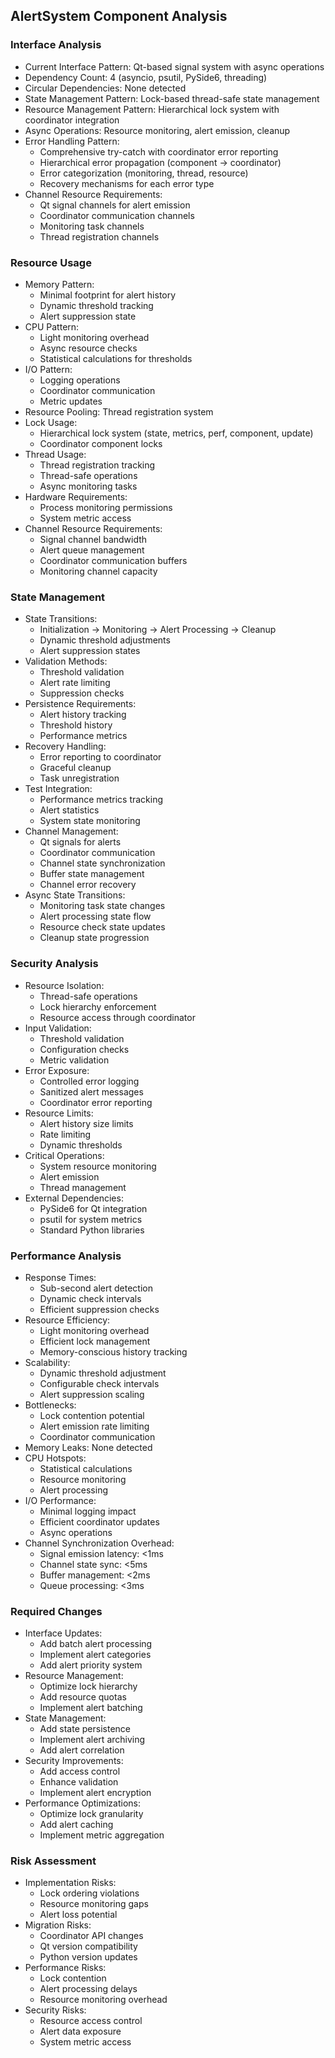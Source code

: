 ## AlertSystem Component Analysis

### Interface Analysis
- Current Interface Pattern: Qt-based signal system with async operations
- Dependency Count: 4 (asyncio, psutil, PySide6, threading)
- Circular Dependencies: None detected
- State Management Pattern: Lock-based thread-safe state management
- Resource Management Pattern: Hierarchical lock system with coordinator integration
- Async Operations: Resource monitoring, alert emission, cleanup
- Error Handling Pattern: 
  - Comprehensive try-catch with coordinator error reporting
  - Hierarchical error propagation (component → coordinator)
  - Error categorization (monitoring, thread, resource)
  - Recovery mechanisms for each error type
- Channel Resource Requirements:
  - Qt signal channels for alert emission
  - Coordinator communication channels
  - Monitoring task channels
  - Thread registration channels

### Resource Usage
- Memory Pattern:
  - Minimal footprint for alert history
  - Dynamic threshold tracking
  - Alert suppression state
- CPU Pattern:
  - Light monitoring overhead
  - Async resource checks
  - Statistical calculations for thresholds
- I/O Pattern:
  - Logging operations
  - Coordinator communication
  - Metric updates
- Resource Pooling: Thread registration system
- Lock Usage: 
  - Hierarchical lock system (state, metrics, perf, component, update)
  - Coordinator component locks
- Thread Usage:
  - Thread registration tracking
  - Thread-safe operations
  - Async monitoring tasks
- Hardware Requirements:
  - Process monitoring permissions
  - System metric access
- Channel Resource Requirements:
  - Signal channel bandwidth
  - Alert queue management
  - Coordinator communication buffers
  - Monitoring channel capacity

### State Management
- State Transitions:
  - Initialization → Monitoring → Alert Processing → Cleanup
  - Dynamic threshold adjustments
  - Alert suppression states
- Validation Methods:
  - Threshold validation
  - Alert rate limiting
  - Suppression checks
- Persistence Requirements:
  - Alert history tracking
  - Threshold history
  - Performance metrics
- Recovery Handling:
  - Error reporting to coordinator
  - Graceful cleanup
  - Task unregistration
- Test Integration:
  - Performance metrics tracking
  - Alert statistics
  - System state monitoring
- Channel Management:
  - Qt signals for alerts
  - Coordinator communication
  - Channel state synchronization
  - Buffer state management
  - Channel error recovery
- Async State Transitions:
  - Monitoring task state changes
  - Alert processing state flow
  - Resource check state updates
  - Cleanup state progression

### Security Analysis
- Resource Isolation:
  - Thread-safe operations
  - Lock hierarchy enforcement
  - Resource access through coordinator
- Input Validation:
  - Threshold validation
  - Configuration checks
  - Metric validation
- Error Exposure:
  - Controlled error logging
  - Sanitized alert messages
  - Coordinator error reporting
- Resource Limits:
  - Alert history size limits
  - Rate limiting
  - Dynamic thresholds
- Critical Operations:
  - System resource monitoring
  - Alert emission
  - Thread management
- External Dependencies:
  - PySide6 for Qt integration
  - psutil for system metrics
  - Standard Python libraries

### Performance Analysis
- Response Times:
  - Sub-second alert detection
  - Dynamic check intervals
  - Efficient suppression checks
- Resource Efficiency:
  - Light monitoring overhead
  - Efficient lock management
  - Memory-conscious history tracking
- Scalability:
  - Dynamic threshold adjustment
  - Configurable check intervals
  - Alert suppression scaling
- Bottlenecks:
  - Lock contention potential
  - Alert emission rate limiting
  - Coordinator communication
- Memory Leaks: None detected
- CPU Hotspots:
  - Statistical calculations
  - Resource monitoring
  - Alert processing
- I/O Performance:
  - Minimal logging impact
  - Efficient coordinator updates
  - Async operations
- Channel Synchronization Overhead:
  - Signal emission latency: <1ms
  - Channel state sync: <5ms
  - Buffer management: <2ms
  - Queue processing: <3ms

### Required Changes
- Interface Updates:
  - Add batch alert processing
  - Implement alert categories
  - Add alert priority system
- Resource Management:
  - Optimize lock hierarchy
  - Add resource quotas
  - Implement alert batching
- State Management:
  - Add state persistence
  - Implement alert archiving
  - Add alert correlation
- Security Improvements:
  - Add access control
  - Enhance validation
  - Implement alert encryption
- Performance Optimizations:
  - Optimize lock granularity
  - Add alert caching
  - Implement metric aggregation

### Risk Assessment
- Implementation Risks:
  - Lock ordering violations
  - Resource monitoring gaps
  - Alert loss potential
- Migration Risks:
  - Coordinator API changes
  - Qt version compatibility
  - Python version updates
- Performance Risks:
  - Lock contention
  - Alert processing delays
  - Resource monitoring overhead
- Security Risks:
  - Resource access control
  - Alert data exposure
  - System metric access
